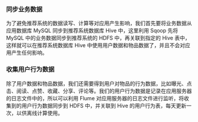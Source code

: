 ### 同步业务数据
 为了避免推荐系统的数据读写、计算等对应用产生影响，我们首先要将业务数据从应用数据库 MySQL 同步到推荐系统数据库 Hive 中，这里利用 Sqoop 先将 MySQL 中的业务数据同步到推荐系统的 HDFS 中，再关联到指定的 Hive 表中，这样就可以在推荐系统数据库 Hive 中使用用户数据和物品数据了，并且不会对应用产生任何影响。

### 收集用户行为数据
 除了用户数据和物品数据，我们还需要得到用户对物品的行为数据，比如曝光、点击、阅读、点赞、收藏、分享、评论等。我们的用户行为数据是记录在应用服务器的日志文件中的，所以可以利用 Flume 对应用服务器的日志文件进行监听，将收集到的用户行为数据同步到 HDFS 中，并关联到 Hive 的用户行为表，每天更新一次，以供离线计算使用。